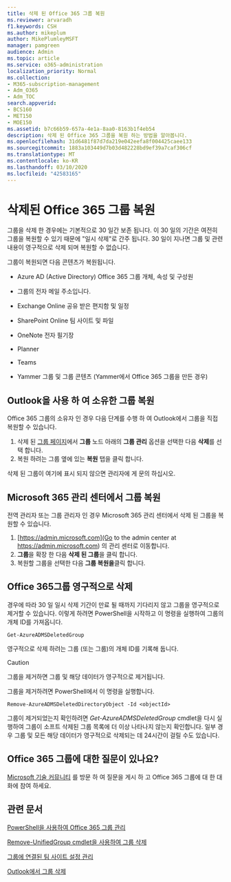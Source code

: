 ```yaml
---
title: 삭제 된 Office 365 그룹 복원
ms.reviewer: arvaradh
f1.keywords: CSH
ms.author: mikeplum
author: MikePlumleyMSFT
manager: pamgreen
audience: Admin
ms.topic: article
ms.service: o365-administration
localization_priority: Normal
ms.collection:
- M365-subscription-management
- Adm_O365
- Adm_TOC
search.appverid:
- BCS160
- MET150
- MOE150
ms.assetid: b7c66b59-657a-4e1a-8aa0-8163b1f4eb54
description: 삭제 된 Office 365 그룹을 복원 하는 방법을 알아봅니다.
ms.openlocfilehash: 31d6481f87d7da219e042eefa8f004425caee133
ms.sourcegitcommit: 1883a103449d7b03d482228bd9ef39a7caf306cf
ms.translationtype: MT
ms.contentlocale: ko-KR
ms.lasthandoff: 03/10/2020
ms.locfileid: "42583165"
---
```

# <a name="restore-a-deleted-office-365-group"></a>삭제된 Office 365 그룹 복원

그룹을 삭제 한 경우에는 기본적으로 30 일간 보존 됩니다. 이 30 일의 기간은 여전히 그룹을 복원할 수 있기 때문에 "일시 삭제"로 간주 됩니다. 30 일이 지나면 그룹 및 관련 내용이 영구적으로 삭제 되며 복원할 수 없습니다.

그룹이 복원되면 다음 콘텐츠가 복원됩니다.
  
- Azure AD (Active Directory) Office 365 그룹 개체, 속성 및 구성원
    
- 그룹의 전자 메일 주소입니다.
    
- Exchange Online 공유 받은 편지함 및 일정
    
- SharePoint Online 팀 사이트 및 파일
    
- OneNote 전자 필기장
    
- Planner
    
- Teams

- Yammer 그룹 및 그룹 콘텐츠 (Yammer에서 Office 365 그룹을 만든 경우)

## <a name="restore-a-group-that-you-own-by-using-outlook"></a>Outlook을 사용 하 여 소유한 그룹 복원

Office 365 그룹의 소유자 인 경우 다음 단계를 수행 하 여 Outlook에서 그룹을 직접 복원할 수 있습니다.

1. 삭제 된 [그룹 페이지](https://outlook.office.com/people/group/deleted)에서 **그룹** 노드 아래의 **그룹 관리** 옵션을 선택한 다음 **삭제**를 선택 합니다.
2. 복원 하려는 그룹 옆에 있는 **복원** 탭을 클릭 합니다.

삭제 된 그룹이 여기에 표시 되지 않으면 관리자에 게 문의 하십시오.

## <a name="restore-a-group-in-the-microsoft-365-admin-center"></a>Microsoft 365 관리 센터에서 그룹 복원

전역 관리자 또는 그룹 관리자 인 경우 Microsoft 365 관리 센터에서 삭제 된 그룹을 복원할 수 있습니다.

1. [https://admin.microsoft.com](Go to the admin center at https://admin.microsoft.com) 의 관리 센터로 이동합니다.
2. **그룹**을 확장 한 다음 **삭제 된 그룹**을 클릭 합니다.
3. 복원할 그룹을 선택한 다음 **그룹 복원을**클릭 합니다.
  
## <a name="permanently-delete-an-office-365-group"></a>Office 365그룹 영구적으로 삭제

경우에 따라 30 일 일시 삭제 기간이 만료 될 때까지 기다리지 않고 그룹을 영구적으로 제거할 수 있습니다. 이렇게 하려면 PowerShell을 시작하고 이 명령을 실행하여 그룹의 개체 ID를 가져옵니다.
  
```
Get-AzureADMSDeletedGroup
```

영구적으로 삭제 하려는 그룹 (또는 그룹)의 개체 ID를 기록해 둡니다.
  
> [!CAUTION]
> 그룹을 제거하면 그룹 및 해당 데이터가 영구적으로 제거됩니다. 
  
그룹을 제거하려면 PowerShell에서 이 명령을 실행합니다.
  
```
Remove-AzureADMSDeletedDirectoryObject -Id <objectId>
```

그룹이 제거되었는지 확인하려면  *Get-AzureADMSDeletedGroup*  cmdlet을 다시 실행하여 그룹이 소프트 삭제된 그룹 목록에 더 이상 나타나지 않는지 확인합니다. 일부 경우 그룹 및 모든 해당 데이터가 영구적으로 삭제되는 데 24시간이 걸릴 수도 있습니다. 
  
## <a name="got-questions-about-office-365-groups"></a>Office 365 그룹에 대한 질문이 있나요?

[Microsoft 기술 커뮤니티](https://techcommunity.microsoft.com/t5/Office-365-Groups/ct-p/Office365Groups) 를 방문 하 여 질문을 게시 하 고 Office 365 그룹에 대 한 대화에 참여 하세요. 
  
## <a name="related-articles"></a>관련 문서

[PowerShell을 사용하여 Office 365 그룹 관리](https://support.office.com/article/aeb669aa-1770-4537-9de2-a82ac11b0540)
  
[Remove-UnifiedGroup cmdlet을 사용하여 그룹 삭제](https://technet.microsoft.com/library/mt238270%28v=exchg.160%29.aspx)
  
[그룹에 연결된 팀 사이트 설정 관리](https://support.office.com/article/8376034d-d0c7-446e-9178-6ab51c58df42.aspx)
  
[Outlook에서 그룹 삭제](https://support.office.com/article/ca7f5a9e-ae4f-4cbe-a4bc-89c469d1726f.aspx)
